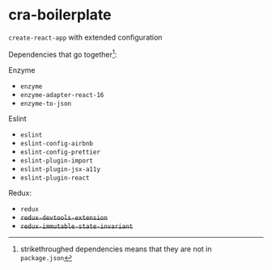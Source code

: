 # cra-boilerplate

`create-react-app` with extended configuration

Dependencies that go together[^1]:

Enzyme

- `enzyme`
- `enzyme-adapter-react-16`
- `enzyme-to-json`

Eslint

- `eslint`
- `eslint-config-airbnb`
- `eslint-config-prettier`
- `eslint-plugin-import`
- `eslint-plugin-jsx-a11y`
- `eslint-plugin-react`

Redux:

- `redux`
- ~~`redux-devtools-extension`~~
- ~~`redux-immutable-state-invariant`~~

[^1]: strikethroughed dependencies means that they are not in `package.json`
